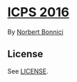 # [ICPS 2016](http://icps2016.com/)

By [Norbert Bonnici](http://norbert.bonnici.co)

## License

See [LICENSE](https://github.com/norbertbonnici/icps2016/blob/gh-pages/LICENSE.txt).
